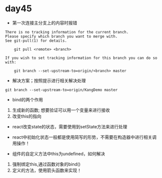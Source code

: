 # day45
- 第一次连接主分支上的内容时报错
```
There is no tracking information for the current branch.
Please specify which branch you want to merge with.
See git-pull(1) for details.

    git pull <remote> <branch>

If you wish to set tracking information for this branch you can do so with:

    git branch --set-upstream-to=origin/<branch> master
```

- 解决方案；按照提示进行相关解决处理
```
git branch --set-upstream-to=origin/KangDemo master
```
- bind的两个作用
1. 生成新的函数; 想要验证可以用一个变量来进行接收
2. 改变this的指向

- react改变state的状态，需要使用到setState方法来进行处理

- react中初始化状态一般都是使用简写的形势，不需要在构造器中进行相关调用操作！ 

- 组件的自定义方法中this为undefined，如何解决
1. 强制绑定this,通过函数对象的bind()
2. 定义的方法，使用箭头函数来实现！ 

